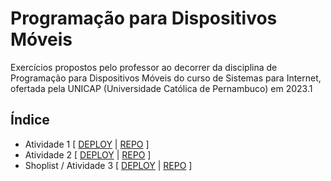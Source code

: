 # Programação para Dispositivos Móveis

Exercícios propostos pelo professor ao decorrer da disciplina de Programação para Dispositivos Móveis do curso de Sistemas para Internet, ofertada pela UNICAP (Universidade Católica de Pernambuco) em 2023.1

## Índice

- Atividade 1 [ [DEPLOY](https://expo.dev/@luizgnclvs/mobile-1?serviceType=classic&distribution=expo-go) | [REPO](https://github.com/luizgnclvs/programacao-mobile-unicap/tree/main/Mobile%20%231) ]
- Atividade 2 [ [DEPLOY](https://expo.dev/@luizgnclvs/mobile-2?servviceType=classic&distribution=expo-go) | [REPO](https://github.com/luizgnclvs/programacao-mobile-unicap/tree/main/Mobile%20%232) ]
- Shoplist / Atividade 3 [ [DEPLOY](https://expo.dev/@luizgnclvs/shoplist?serviceType=classic&distribution=expo-go) | [REPO](https://github.com/luizgnclvs/programacao-mobile-unicap/tree/main/Shoplist%20-%20Mobile%20%233) ]
